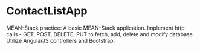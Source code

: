 # ContactListApp
MEAN-Stack practice:
A basic MEAN-Stack application.
Implement http calls - GET, POST, DELETE, PUT to fetch, add, delete and modify database.
Utilize AngularJS controllers and Bootstrap.
